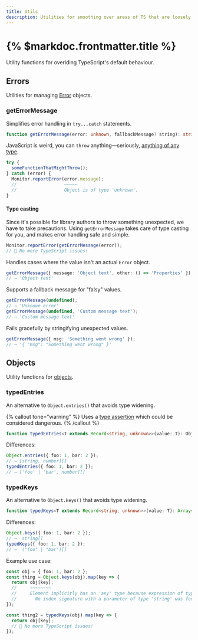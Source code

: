 ```yaml
---
title: Utils
description: Utilities for smoothing over areas of TS that are loosely typed
---
```


# {% $markdoc.frontmatter.title %}

Utility functions for overiding TypeScript's default behaviour.

## Errors

Utilities for managing [Error](https://developer.mozilla.org/en-US/docs/Web/JavaScript/Reference/Global_Objects/Error) objects.

### getErrorMessage

Simplifies error handling in `try...catch` statements.

```ts
function getErrorMessage(error: unknown, fallbackMessage? string): string
```

JavaScript is weird, you can `throw` anything—seriously, [anything of any type](https://developer.mozilla.org/en-US/docs/Web/JavaScript/Reference/Statements/throw).

```ts
try {
  someFunctionThatMightThrow();
} catch (error) {
  Monitor.reportError(error.message);
  //                  ~~~~~
  //                  Object is of type 'unknown'.
}
```

#### Type casting

Since it's possible for library authors to throw something unexpected, we have to take precautions. Using `getErrorMessage` takes care of type casting for you, and makes error handling safe and simple.

```ts
Monitor.reportError(getErrorMessage(error));
// 🎉 No more TypeScript issues!
```

Handles cases where the value isn't an actual `Error` object.

```ts
getErrorMessage({ message: 'Object text', other: () => 'Properties' });
// → 'Object text'
```

Supports a fallback message for "falsy" values.

```ts
getErrorMessage(undefined);
// → 'Unknown error'
getErrorMessage(undefined, 'Custom message text');
// → 'Custom message text'
```

Fails gracefully by stringifying unexpected values.

```ts
getErrorMessage({ msg: 'Something went wrong' });
// → '{ "msg": "Something went wrong" }'
```

## Objects

Utility functions for [objects](https://developer.mozilla.org/en-US/docs/Web/JavaScript/Reference/Global_Objects/Object).

### typedEntries

An alternative to `Object.entries()` that avoids type widening.

{% callout tone="warning" %}
Uses a [type assertion](https://www.typescriptlang.org/docs/handbook/2/everyday-types.html#type-assertions) which could be considered dangerous.
{% /callout %}

```ts
function typedEntries<T extends Record<string, unknown>>(value: T): ObjectEntry<T>[];
```

Differences:

```ts
Object.entries({ foo: 1, bar: 2 });
// → [string, number][]
typedEntries({ foo: 1, bar: 2 });
// → ['foo' | 'bar', number][]
```

### typedKeys

An alternative to `Object.keys()` that avoids type widening.

```ts
function typedKeys<T extends Record<string, unknown>>(value: T): Array<keyof T>;
```

Differences:

```ts
Object.keys({ foo: 1, bar: 2 });
// →  string[]
typedKeys({ foo: 1, bar: 2 });
// →  ("foo" | "bar")[]
```

Example use case:

```ts
const obj = { foo: 1, bar: 2 };
const thing = Object.keys(obj).map(key => {
  return obj[key];
  //     ~~~~~~~~
  //     Element implicitly has an 'any' type because expression of type 'string' can't be used to index type '{ foo: number; bar: number; }'.
  //       No index signature with a parameter of type 'string' was found on type '{ foo: number; bar: number; }'.
});

const thing2 = typedKeys(obj).map(key => {
  return obj[key];
  // 🎉 No more TypeScript issues!
});
```
